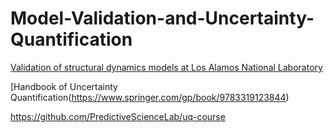 # Model-Validation-and-Uncertainty-Quantification

[Validation of structural dynamics models at Los Alamos National Laboratory](https://doi.org/10.2514/6.2000-1437)

[Handbook of Uncertainty Quantification(https://www.springer.com/gp/book/9783319123844)

https://github.com/PredictiveScienceLab/uq-course
  
  

